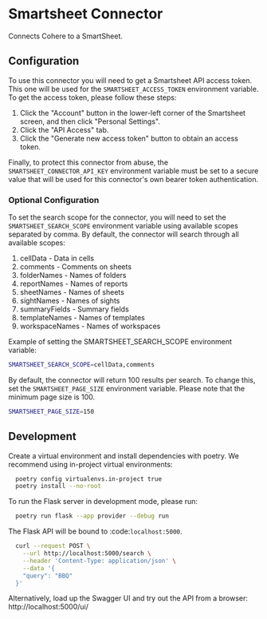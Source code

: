 # Smartsheet Connector

Connects Cohere to a SmartSheet.

## Configuration

To use this connector you will need to get a Smartsheet API access token.
This one will be used for the `SMARTSHEET_ACCESS_TOKEN` environment variable.
To get the access token, please follow these steps:

1. Click the "Account" button in the lower-left corner of the Smartsheet screen, and then click "Personal Settings".
2. Click the "API Access" tab.
3. Click the "Generate new access token" button to obtain an access token.

Finally, to protect this connector from abuse, the `SMARTSHEET_CONNECTOR_API_KEY` environment variable must be set to a secure value that will be used for this connector's own bearer token authentication.

### Optional Configuration

To set the search scope for the connector, you will need to set the `SMARTSHEET_SEARCH_SCOPE` environment variable
using available scopes separated by comma.
By default, the connector will search through all available scopes:

1. cellData - Data in cells
2. comments - Comments on sheets
3. folderNames - Names of folders
4. reportNames - Names of reports
5. sheetNames - Names of sheets
6. sightNames - Names of sights
7. summaryFields - Summary fields
8. templateNames - Names of templates
9. workspaceNames - Names of workspaces

Example of setting the SMARTSHEET_SEARCH_SCOPE environment variable:

```bash
SMARTSHEET_SEARCH_SCOPE=cellData,comments
```

By default, the connector will return 100 results per search.
To change this, set the `SMARTSHEET_PAGE_SIZE` environment variable.
Please note that the minimum page size is 100.

```bash
SMARTSHEET_PAGE_SIZE=150
```

## Development

Create a virtual environment and install dependencies with poetry. We recommend using in-project virtual environments:

```bash
  poetry config virtualenvs.in-project true
  poetry install --no-root
```

To run the Flask server in development mode, please run:

```bash
  poetry run flask --app provider --debug run
```

The Flask API will be bound to :code:`localhost:5000`.

```bash
  curl --request POST \
    --url http://localhost:5000/search \
    --header 'Content-Type: application/json' \
    --data '{
    "query": "BBQ"
  }'
```

Alternatively, load up the Swagger UI and try out the API from a browser: http://localhost:5000/ui/
